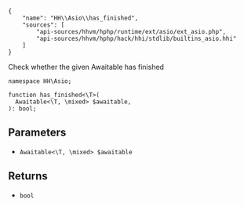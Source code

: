 ``` yamlmeta
{
    "name": "HH\\Asio\\has_finished",
    "sources": [
        "api-sources/hhvm/hphp/runtime/ext/asio/ext_asio.php",
        "api-sources/hhvm/hphp/hack/hhi/stdlib/builtins_asio.hhi"
    ]
}
```




Check whether the given Awaitable has finished




``` Hack
namespace HH\Asio;

function has_finished<\T>(
  Awaitable<\T, \mixed> $awaitable,
): bool;
```




## Parameters




+ ` Awaitable<\T, \mixed> $awaitable `




## Returns




* ` bool `
<!-- HHAPIDOC -->
